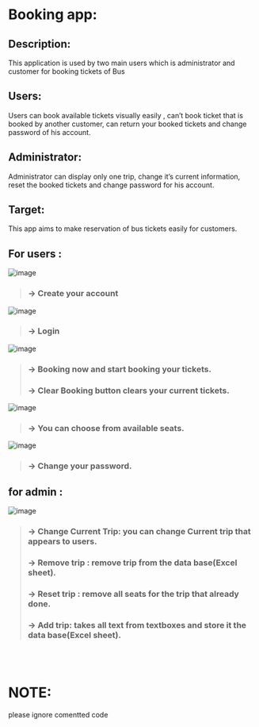 # Booking app:
## Description:
This application is used by two main users which is administrator and
customer for booking tickets of Bus 
## Users: 
Users can book available tickets visually easily , can’t book ticket that is
booked by another customer, can return your booked tickets and change
password of his account. 
## Administrator: 
Administrator can display only one trip, change it’s current information,
reset the booked tickets and change password for his account. 
## Target:
This app aims to make reservation of bus tickets easily for customers. 
## For users : 

![image](https://user-images.githubusercontent.com/106309885/214334397-b556e563-fd63-4fd8-92cf-3aef07b72060.png)

>### -> Create your account

![image](https://user-images.githubusercontent.com/106309885/214334784-0a61b151-5462-4996-8cf5-80d00e3bbd5e.png)

>### -> Login 

![image](https://user-images.githubusercontent.com/106309885/214335053-2929883d-1256-4f16-95ca-ad949607d292.png)

>### -> Booking now and start booking your tickets.
>### -> Clear Booking button clears your current tickets.

![image](https://user-images.githubusercontent.com/106309885/214335736-ff152447-898a-4287-b50c-0d6b214be073.png)

>### -> You can choose from available seats.

![image](https://user-images.githubusercontent.com/106309885/214335994-345d7f36-a5c0-4d88-a1af-c26f0a769b9a.png)

>### -> Change your password.

## for admin :

![image](https://user-images.githubusercontent.com/106309885/214336256-e6f549ad-a33c-4070-8f59-8e0a03a7723e.png)

>### -> Change Current Trip: you can change Current trip that appears to users.
>### -> Remove trip : remove trip from the data base(Excel sheet).
>### -> Reset trip : remove all seats for the trip that already done.
>### -> Add trip: takes all text from textboxes and store it the data base(Excel sheet). 

<br><br>

# NOTE:
please ignore comentted code 
